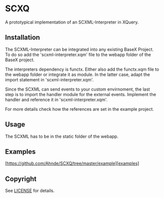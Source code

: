 # SCXQ

A prototypical implementation of an SCXML-Interpreter in XQuery.

## Installation
The SCXML-Interpreter can be integrated into any existing BaseX Project. 
To do so add the 'scxml-interpreter.xqm' file to the webapp folder of the BaseX project. 

The interpreters dependency is functx. Either also add the functx.xqm file to the webapp folder or integrate it as module. In the latter case, adapt the import statement in 'scxml-interpreter.xqm'.

Since the SCXML can send events to your custom envirnoment, the last step is to import the handler module for the external events.
Implement the handler and reference it in 'scxml-interpreter.xqm'.

For more details check how the references are set in the example project.

## Usage
The SCXML has to be in the static folder of the webapp.

## Examples
[https://github.com/Ahnde/SCXQ/tree/master/example][examples]

[examples]: https://github.com/Ahnde/SCXQ/tree/master/example


## Copyright
See [LICENSE][] for details.

[license]: LICENSE.md